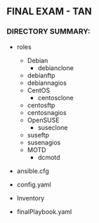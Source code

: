 ## FINAL EXAM - TAN

### DIRECTORY SUMMARY:
+ roles
    - Debian
    	* debianclone
	* debianftp
	* debiannagios
    - CentOS
    	* centosclone
	* centosftp
	* centosnagios
    - OpenSUSE
    	* suseclone
	* suseftp
	* susenagios
    - MOTD
    	* dcmotd

+ ansible.cfg
+ config.yaml
+ Inventory
+ finalPlaybook.yaml

